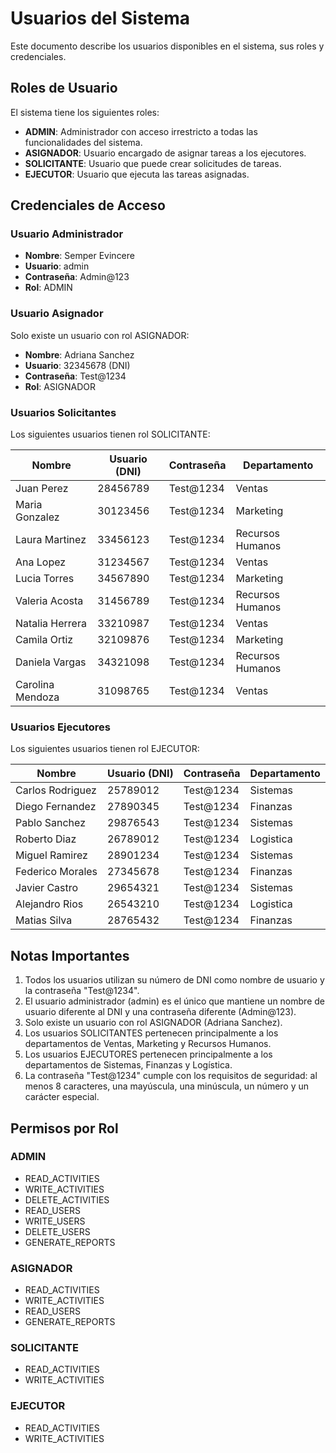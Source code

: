 # Usuarios del Sistema

Este documento describe los usuarios disponibles en el sistema, sus roles y credenciales.

## Roles de Usuario

El sistema tiene los siguientes roles:

- **ADMIN**: Administrador con acceso irrestricto a todas las funcionalidades del sistema.
- **ASIGNADOR**: Usuario encargado de asignar tareas a los ejecutores.
- **SOLICITANTE**: Usuario que puede crear solicitudes de tareas.
- **EJECUTOR**: Usuario que ejecuta las tareas asignadas.

## Credenciales de Acceso

### Usuario Administrador

- **Nombre**: Semper Evincere
- **Usuario**: admin
- **Contraseña**: Admin@123
- **Rol**: ADMIN

### Usuario Asignador

Solo existe un usuario con rol ASIGNADOR:

- **Nombre**: Adriana Sanchez
- **Usuario**: 32345678 (DNI)
- **Contraseña**: Test@1234
- **Rol**: ASIGNADOR

### Usuarios Solicitantes

Los siguientes usuarios tienen rol SOLICITANTE:

| Nombre            | Usuario (DNI) | Contraseña | Departamento      |
|-------------------|---------------|------------|-------------------|
| Juan Perez        | 28456789      | Test@1234  | Ventas            |
| Maria Gonzalez    | 30123456      | Test@1234  | Marketing         |
| Laura Martinez    | 33456123      | Test@1234  | Recursos Humanos  |
| Ana Lopez         | 31234567      | Test@1234  | Ventas            |
| Lucia Torres      | 34567890      | Test@1234  | Marketing         |
| Valeria Acosta    | 31456789      | Test@1234  | Recursos Humanos  |
| Natalia Herrera   | 33210987      | Test@1234  | Ventas            |
| Camila Ortiz      | 32109876      | Test@1234  | Marketing         |
| Daniela Vargas    | 34321098      | Test@1234  | Recursos Humanos  |
| Carolina Mendoza  | 31098765      | Test@1234  | Ventas            |

### Usuarios Ejecutores

Los siguientes usuarios tienen rol EJECUTOR:

| Nombre            | Usuario (DNI) | Contraseña | Departamento      |
|-------------------|---------------|------------|-------------------|
| Carlos Rodriguez  | 25789012      | Test@1234  | Sistemas          |
| Diego Fernandez   | 27890345      | Test@1234  | Finanzas          |
| Pablo Sanchez     | 29876543      | Test@1234  | Sistemas          |
| Roberto Diaz      | 26789012      | Test@1234  | Logistica         |
| Miguel Ramirez    | 28901234      | Test@1234  | Sistemas          |
| Federico Morales  | 27345678      | Test@1234  | Finanzas          |
| Javier Castro     | 29654321      | Test@1234  | Sistemas          |
| Alejandro Rios    | 26543210      | Test@1234  | Logistica         |
| Matias Silva      | 28765432      | Test@1234  | Finanzas          |

## Notas Importantes

1. Todos los usuarios utilizan su número de DNI como nombre de usuario y la contraseña "Test@1234".
2. El usuario administrador (admin) es el único que mantiene un nombre de usuario diferente al DNI y una contraseña diferente (Admin@123).
3. Solo existe un usuario con rol ASIGNADOR (Adriana Sanchez).
4. Los usuarios SOLICITANTES pertenecen principalmente a los departamentos de Ventas, Marketing y Recursos Humanos.
5. Los usuarios EJECUTORES pertenecen principalmente a los departamentos de Sistemas, Finanzas y Logística.
6. La contraseña "Test@1234" cumple con los requisitos de seguridad: al menos 8 caracteres, una mayúscula, una minúscula, un número y un carácter especial.

## Permisos por Rol

### ADMIN
- READ_ACTIVITIES
- WRITE_ACTIVITIES
- DELETE_ACTIVITIES
- READ_USERS
- WRITE_USERS
- DELETE_USERS
- GENERATE_REPORTS

### ASIGNADOR
- READ_ACTIVITIES
- WRITE_ACTIVITIES
- READ_USERS
- GENERATE_REPORTS

### SOLICITANTE
- READ_ACTIVITIES
- WRITE_ACTIVITIES

### EJECUTOR
- READ_ACTIVITIES
- WRITE_ACTIVITIES
